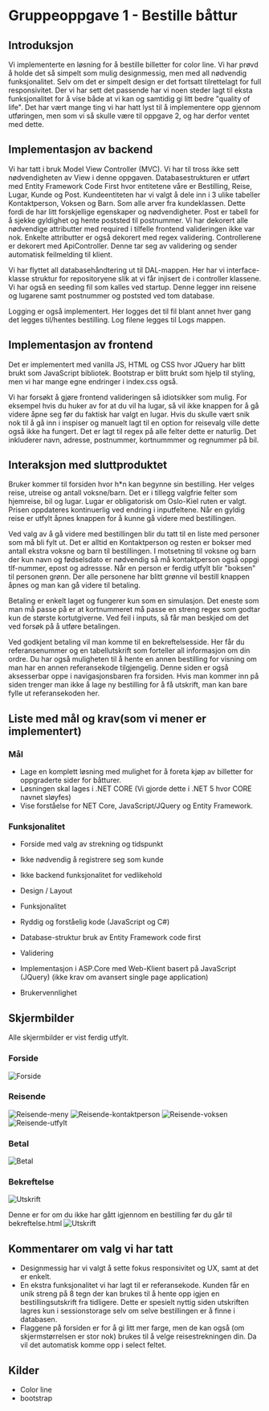 ﻿# Gruppeoppgave 1 - Bestille båttur


## Introduksjon

Vi implementerte en løsning for å bestille billetter for color line. Vi har prøvd å holde det så
simpelt som mulig designmessig, men med all nødvendig funksjonalitet. Selv om det er simpelt design
er det fortsatt tilrettelagt for full responsivitet. Der vi har sett det passende har vi noen steder
lagt til eksta funksjonalitet for å vise både at vi kan og samtidig gi litt bedre "quality of life".
Det har vært mange ting vi har hatt lyst til å implementere opp gjennom utføringen, men som vi så
skulle være til oppgave 2, og har derfor ventet med dette.

## Implementasjon av backend

Vi har tatt i bruk Model View Controller (MVC). Vi har til tross ikke sett nødvendigheten av View i 
denne oppgaven. Databasestrukturen er utført med Entity Framework Code First hvor entitetene våre
er Bestilling, Reise, Lugar, Kunde og Post. Kundeentiteten har vi valgt å dele inn i 3 ulike tabeller
Kontaktperson, Voksen og Barn. Som alle arver fra kundeklassen. Dette fordi de har litt forskjellige
egenskaper og nødvendigheter. Post er tabell for å sjekke gyldighet og hente poststed til postnummer.
Vi har dekorert alle nødvendige attributter med required i tilfelle frontend valideringen ikke var
nok. Enkelte attributter er også dekorert med regex validering. Controllerene er dekorert med
ApiController. Denne tar seg av validering og sender automatisk feilmelding til klient.

Vi har flyttet all databasehåndtering ut til DAL-mappen. Her har vi interface-klasse struktur for
repositoryene slik at vi får injisert de i controller klassene. Vi har også en seeding fil som kalles
ved startup. Denne legger inn reisene og lugarene samt postnummer og poststed ved tom database.

Logging er også implementert. Her logges det til fil blant annet hver gang det legges til/hentes 
bestilling. Log filene legges til Logs mappen.

## Implementasjon av frontend

Det er implementert med vanilla JS, HTML og CSS hvor JQuery har blitt brukt som JavaScript bibliotek.
Bootstrap er blitt brukt som hjelp til styling, men vi har mange egne endringer i index.css også.

Vi har forsøkt å gjøre frontend valideringen så idiotsikker som mulig. For eksempel hvis du huker av
for at du vil ha lugar, så vil ikke knappen for å gå videre åpne seg før du faktisk har valgt en lugar.
Hvis du skulle vært snik nok til å gå inn i inspiser og manuelt lagt til en option for reisevalg
ville dette også ikke ha fungert. Det er lagt til regex på alle felter dette er naturlig. Det
inkluderer navn, adresse, postnummer, kortnummmer og regnummer på bil.


## Interaksjon med sluttproduktet

Bruker kommer til forsiden hvor h*n kan begynne sin bestilling. Her velges reise, utreise og antall
voksne/barn. Det er i tillegg valgfrie felter som hjemreise, bil og lugar. Lugar er obligatorisk om
Oslo-Kiel ruten er valgt. Prisen oppdateres kontinuerlig ved endring i inputfeltene. Når en gyldig
reise er utfylt åpnes knappen for å kunne gå videre med bestillingen.

Ved valg av å gå videre med bestillingen blir du tatt til en liste med personer som må bli fylt ut.
Det er alltid en Kontaktperson og resten er bokser med antall ekstra voksne og barn til bestillingen.
I motsetning til voksne og barn der kun navn og fødselsdato er nødvendig så må kontaktperson også
oppgi tlf-nummer, epost og adressse. Når en person er ferdig utfylt blir "boksen" til personen grønn.
Der alle personene har blitt grønne vil bestill knappen åpnes og man kan gå videre til betaling.

Betaling er enkelt laget og fungerer kun som en simulasjon. Det eneste som man må passe på er at
kortnummeret må passe en streng regex som godtar kun de største kortutgiverne. Ved feil i inputs, så
får man beskjed om det ved forsøk på å utføre betalingen.

Ved godkjent betaling vil man komme til en bekreftelsesside. Her får du referansenummer og en
tabellutskrift som forteller all informasjon om din ordre. Du har også muligheten til å hente en
annen bestilling for visning om man har en annen referansekode tilgjengelig. Denne siden er også
aksesserbar oppe i navigasjonsbaren fra forsiden. Hvis man kommer inn på siden trenger man ikke å lage
ny bestilling for å få utskrift, man kan bare fylle ut referansekoden her.

## Liste med mål og krav(som vi mener er implementert)

### Mål

- Lage en komplett løsning med mulighet for å foreta kjøp av billetter for oppgraderte sider for
båtturer. 
- Løsningen skal lages i .NET CORE (Vi gjorde dette i .NET 5 hvor CORE navnet sløyfes)
- Vise forståelse for NET Core, JavaScript/JQuery og Entity Framework.

### Funksjonalitet

- Forside med valg av strekning og tidspunkt
- Ikke nødvendig å registrere seg som kunde
- Ikke backend funksjonalitet for vedlikehold


- Design / Layout
- Funksjonalitet
- Ryddig og forståelig kode (JavaScript og C#)
- Database-struktur bruk av Entity Framework code first
- Validering
- Implementasjon i ASP.Core med Web-Klient basert på JavaScript (JQuery) (ikke krav om avansert
single page application)
- Brukervennlighet


## Skjermbilder

Alle skjermbilder er vist ferdig utfylt.

### Forside
![Forside](./Media/Forside.JPG)

### Reisende
![Reisende-meny](./Media/Reisende-meny.JPG)
![Reisende-kontaktperson](./Media/Reisende-kontaktperson.JPG)
![Reisende-voksen](./Media/Reisende-voksen.JPG)
![Reisende-utfylt](./Media/Reisende-utfylt.JPG)

### Betal
![Betal](./Media/Betal.JPG)

### Bekreftelse
![Utskrift](./Media/Bekreftelse-utskrift.JPG)

Denne er for om du ikke har gått igjennom en bestilling før du går til bekreftelse.html
![Utskrift](./Media/Bekreftelse.JPG)


## Kommentarer om valg vi har tatt

- Designmessig har vi valgt å sette fokus responsivitet og UX, samt at det er enkelt.
- En ekstra funksjonalitet vi har lagt til er referansekode. Kunden får en unik streng på 8 tegn
der kan brukes til å hente opp igjen en bestillingsutskrift fra tidligere. Dette er spesielt nyttig
siden utskriften lagres kun i sessionstorage selv om selve bestillingen er å finne i databasen.
- Flaggene på forsiden er for å gi litt mer farge, men de kan også (om skjermstørrelsen er stor nok)
brukes til å velge reisestrekningen din. Da vil det automatisk komme opp i select feltet.


## Kilder

- Color line
- bootstrap